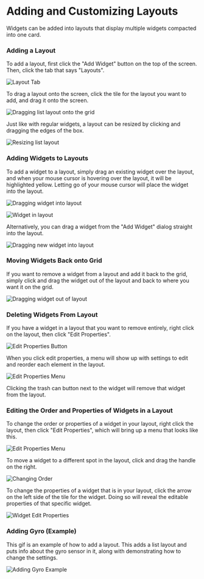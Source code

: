 # Adding and Customizing Layouts

Widgets can be added into layouts that display multiple widgets compacted into one card.

### Adding a Layout

To add a layout, first click the "Add Widget" button on the top of the screen. Then, click the tab that says "Layouts".

![Layout Tab](../.gitbook/assets/widget\_dialog.png)

To drag a layout onto the screen, click the tile for the layout you want to add, and drag it onto the screen.

![Dragging list layout onto the grid](../.gitbook/assets/dragging\_layout\_onto\_grid.png)

Just like with regular widgets, a layout can be resized by clicking and dragging the edges of the box.

![Resizing list layout](../.gitbook/assets/resizing\_layout.png)

### Adding Widgets to Layouts

To add a widget to a layout, simply drag an existing widget over the layout, and when your mouse cursor is hovering over the layout, it will be highlighted yellow. Letting go of your mouse cursor will place the widget into the layout.

![Dragging widget into layout](../.gitbook/assets/dragging\_existing\_widget\_into\_layout.png)

![Widget in layout](../.gitbook/assets/widget\_in\_layout.png)

Alternatively, you can drag a widget from the "Add Widget" dialog straight into the layout.

![Dragging new widget into layout](../.gitbook/assets/dragging\_new\_widget\_into\_layout.png)

### Moving Widgets Back onto Grid

If you want to remove a widget from a layout and add it back to the grid, simply click and drag the widget out of the layout and back to where you want it on the grid.

![Dragging widget out of layout](../.gitbook/assets/dragging\_widget\_out\_of\_layout.png)

### Deleting Widgets From Layout

If you have a widget in a layout that you want to remove entirely, right click on the layout, then click "Edit Properties".

![Edit Properties Button](../.gitbook/assets/edit\_properties.png)

When you click edit properties, a menu will show up with settings to edit and reorder each element in the layout.

![Edit Properties Menu](../.gitbook/assets/edit\_properties\_menu.png)

Clicking the trash can button next to the widget will remove that widget from the layout.

### Editing the Order and Properties of Widgets in a Layout

To change the order or properties of a widget in your layout, right click the layout, then click "Edit Properties", which will bring up a menu that looks like this.

![Edit Properties Menu](../.gitbook/assets/edit\_properties\_menu.png)

To move a widget to a different spot in the layout, click and drag the handle on the right.

![Changing Order](../.gitbook/assets/changing\_order.png)

To change the properties of a widget that is in your layout, click the arrow on the left side of the tile for the widget. Doing so will reveal the editable properties of that specific widget.

![Widget Edit Properties](../.gitbook/assets/widget\_edit\_properties.png)

### Adding Gyro (Example)

This gif is an example of how to add a layout. This adds a list layout and puts info about the gyro sensor in it, along with demonstrating how to change the settings.

![Adding Gyro Example](../.gitbook/assets/adding\_gyro.gif)
